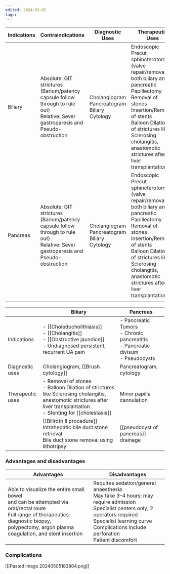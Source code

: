 ```yaml
---
edited: 2024-03-02
tags:
---
```

| **Indications** | **Contraindications**                                                                                                                | **Diagnostic Uses**                                | **Therapeutic Uses**                                                                                                                                                                                                                                                       |
| --------------- | ------------------------------------------------------------------------------------------------------------------------------------ | -------------------------------------------------- | -------------------------------------------------------------------------------------------------------------------------------------------------------------------------------------------------------------------------------------------------------------------------- |
| Biliary         | Absolute: GIT strictures (Barium/patency capsule follow through to rule out)<br>Relative: Sever gastroparesis and Pseudo-obstruction | Cholangiogram<br>Pancreatogram<br>Biliary Cytology | Endoscopic Precut sphincterotomy (valve repair/removal), both biliary and pancreatic<br>Papillectomy<br>Removal of stones<br>Insertion/Removal of stents<br>Balloon Dilation of strictures like Sclerosing cholangitis, anastomotic strictures after liver transplantation |
| Pancreas        | Absolute: GIT strictures (Barium/patency capsule follow through to rule out)<br>Relative: Sever gastroparesis and Pseudo-obstruction | Cholangiogram<br>Pancreatogram<br>Biliary Cytology | Endoscopic Precut sphincterotomy (valve repair/removal), both biliary and pancreatic<br>Papillectomy<br>Removal of stones<br>Insertion/Removal of stents<br>Balloon Dilation of strictures like Sclerosing cholangitis, anastomotic strictures after liver transplantation |
|                 |                                                                                                                                      |                                                    |                                                                                                                                                                                                                                                                            |


|                  | Biliary                                                                                                                                                                   | Pancreas                                                                                |
| ---------------- | ------------------------------------------------------------------------------------------------------------------------------------------------------------------------- | --------------------------------------------------------------------------------------- |
| Indications      | - [[Choledocholithiasis]]<br>- [[Cholangitis]]<br>- [[Obstructive jaundice]]<br>- Undiagnosed persistent, recurrent UA pain<br>                                           | - Pancreatic Tumors<br>- Chronic pancreatitis<br>- Pancreatic divisum<br> - Pseudocysts |
| Diagnostic uses  | Cholangiogram, [[Brush cytology]]                                                                                                                                         | Pancreatogram, cytology                                                                 |
| Therapeutic uses | - Removal of stones<br>- Balloon Dilation of strictures like Sclerosing cholangitis, anastomotic strictures after liver transplantation<br>- Stenting for [[cholestasis]] | Minor papilla cannulation                                                               |
|                  | [[Billroth II procedure]]<br>Intrahepatic bile duct stone retrieval<br>Bile duct stone removal using lithotripsy                                                          | [[pseudocyst of pancreas]] drainage                                                     |
### Advantages and disadvantages
| **Advantages**                                                                                                                                                                                          | **Disadvantages**                                                                                                                                                                                                           |
| ------------------------------------------------------------------------------------------------------------------------------------------------------------------------------------------------------- | --------------------------------------------------------------------------------------------------------------------------------------------------------------------------------------------------------------------------- |
| Able to visualize the entire small bowel<br> and can be attempted via oral/rectal route<br>Full range of therapeutics: diagnostic biopsy,<br>polypectomy, argon plasma coagulation, and stent insertion | Requires sedation/general anaesthesia<br>May take 3–4 hours; may require admission<br>Specialist centers only, 2 operators required<br>Specialist learning curve<br>Complications include perforation<br>Patient discomfort |
### Complications
![[Pasted image 20240505183804.png]]
